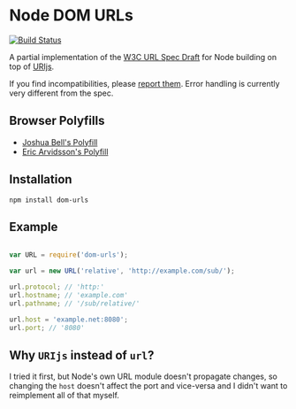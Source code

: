 Node DOM URLs
=============

[![Build Status](https://travis-ci.org/passy/node-dom-urls.png)](https://travis-ci.org/passy/node-dom-urls)

A partial implementation of the [W3C URL Spec Draft](https://dvcs.w3.org/hg/url/raw-file/tip/Overview.html) for Node building on top of [URIjs](http://medialize.github.io/URI.js/).

If you find incompatibilities, please [report them](https://github.com/passy/node-dom-urls/issues). Error handling is currently very different from the spec.

Browser Polyfills
-----------------

  - [Joshua Bell's Polyfill](https://github.com/inexorabletash/polyfill/blob/master/url.js)
  - [Eric Arvidsson's Polyfill](https://github.com/arv/DOM-URL-Polyfill)

Installation
------------

`npm install dom-urls`

Example
-------

```js

var URL = require('dom-urls');

var url = new URL('relative', 'http://example.com/sub/');

url.protocol; // 'http:'
url.hostname; // 'example.com'
url.pathname; // '/sub/relative/'

url.host = 'example.net:8080';
url.port; // '8080'
```

Why `URIjs` instead of `url`?
-----------------------------

I tried it first, but Node's own URL module doesn't propagate changes, so
changing the `host` doesn't affect the port and vice-versa and I didn't want to
reimplement all of that myself.
